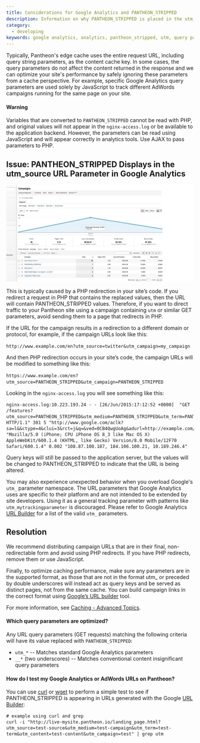 ```yaml
---
title: Considerations for Google Analytics and PANTHEON_STRIPPED
description: Information on why PANTHEON_STRIPPED is placed in the utm_source URL parameter.
category:
  - developing
keywords: google analytics, analytics, pantheon_stripped, utm, query parameters, cache
---
```

Typically, Pantheon's edge cache uses the entire request URL, including query string parameters, as the content cache key. In some cases, the query parameters do not affect the content returned in the response and we can optimize your site's performance by safely ignoring these parameters from a cache perspective. For example, specific Google Analytics query parameters are used solely by JavaScript to track different AdWords campaigns running for the same page on your site.

<div class="alert alert-danger" role="alert"><h4>Warning</h4>
Variables that are converted to <code>PANTHEON_STRIPPED</code> cannot be read with PHP, and original values will not appear in the <code>nginx-access.log</code> or be available to the application backend. However, the parameters can be read using JavaScript and will appear correctly in analytics tools. Use AJAX to pass parameters to PHP.</div>

## Issue: PANTHEON_STRIPPED Displays in the utm_source URL Parameter in Google Analytics

![pantheon_stripped](/source/docs/assets/images/pantheon_stripped.png)

This is typically caused by a PHP redirection in your site’s code. If you redirect a request in PHP that contains the replaced values, then the URL will contain PANTHEON_STRIPPED values. Therefore, if you want to direct traffic to your Pantheon site using a campaign containing `utm` or similar GET parameters, avoid sending them to a page that redirects in PHP.

If the URL for the campaign results in a redirection to a different domain or protocol, for example, if the campaign URLs look like this:

`http://www.example.com/en?utm_source=twitter&utm_campaign=my_campaign`

And then PHP redirection occurs in your site’s code, the campaign URLs will be modified to something like this:

`https://www.example.com/en?utm_source=PANTHEON_STRIPPED&utm_campaign=PANTHEON_STRIPPED`

Looking in the `nginx-access.log` you will see something like this:

```
nginx-access.log:10.223.193.24 - - [26/Jun/2015:17:12:52 +0000]  "GET /features?utm_source=PANTHEON_STRIPPED&utm_medium=PANTHEON_STRIPPED&utm_term=PANTHEON_STRIPPED&utm_campaign=PANTHEON_STRIPPED&utm_content=PANTHEON_STRIPPED HTTP/1.1" 301 5 "http://www.google.com/aclk?sa=l&&ctype=4&clui=3&rct=j&q=&ved=0CB4QwgUoAg&adurl=http://example.com/features%3Futm_source%3Dgoogle_adwords%26utm_medium%3Dcpc%26utm_term%3Dmam%26utm_campaign%3Drlsa_mam%26utm_content%3Drlsa_mam_broad" "Mozilla/5.0 (iPhone; CPU iPhone OS 8_3 like Mac OS X) AppleWebKit/600.1.4 (KHTML, like Gecko) Version/8.0 Mobile/12F70 Safari/600.1.4" 0.002 "108.87.108.187, 184.106.100.21, 10.189.246.4"
```

Query keys will still be passed to the application server, but the values will be changed to PANTHEON_STRIPPED to indicate that the URL is being altered.

You may also experience unexpected behavior when you overload Google's `utm_` parameter namespace. The URL parameters that Google Analytics uses are specific to their platform and are not intended to be extended by site developers. Using it as a general tracking parameter with patterns like `utm_mytrackingparameter` is discouraged. Please refer to Google Analytics [URL Builder](https://support.google.com/analytics/answer/1033867) for a list of the valid `utm_` parameters.


## Resolution
We recommend distributing campaign URLs that are in their final, non-redirectable form and avoid using PHP redirects. If you have PHP redirects, remove them or use JavaScript.

Finally, to optimize caching performance, make sure any parameters are in the supported format, as those that are not in the format utm_ or preceded by double underscores will instead act as query keys and be served as distinct pages, not from the same cache. You can build campaign links in the correct format using [Google’s URL builder](https://support.google.com/analytics/answer/1033867) tool.

For more information, see [Caching - Advanced Topics](/docs/articles/sites/varnish/caching-advancedtopics).

#### Which query parameters are optimized?

Any URL query parameters (GET requests) matching the following criteria will have its value replaced with `PANTHEON_STRIPPED`:

- `utm_*` -- Matches standard Google Analytics parameters
- `__*` (two underscores) -- Matches conventional content insignificant query parameters

#### How do I test my Google Analytics or AdWords URLs on Pantheon?

You can use [curl](http://curl.haxx.se/) or [wget](https://www.gnu.org/software/wget/) to perform a simple test to see if PANTHEON_STRIPPED is appearing in URLs generated with the Google [URL Builder](https://support.google.com/analytics/answer/1033867):
```shell
# example using curl and grep
curl -i "http://live-mysite.pantheon.io/landing_page.html?utm_source=test-source&utm_medium=test-campaign&utm_term=test-term&utm_content=test-content&utm_campaign=test" | grep utm
```
